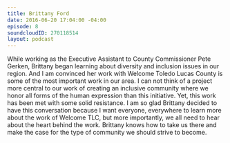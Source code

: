 ```yaml
---
title: Brittany Ford
date: 2016-06-20 17:04:00 -04:00
episode: 8
soundcloudID: 270118514
layout: podcast
---
```


While working as the Executive Assistant to County Commissioner Pete Gerken, Brittany began learning about diversity and inclusion issues in our region. And I am convinced her work with Welcome Toledo Lucas County is some of the most important work in our area. I can not think of a project more central to our work of creating an inclusive community where we honor all forms of the human expression than this initiative. Yet, this work has been met with some solid resistance. I am so glad Brittany decided to have this conversation because I want everyone, everywhere to learn more about the work of Welcome TLC, but more importantly, we all need to hear about the heart behind the work. Brittany knows how to take us there and make the case for the type of community we should strive to become.
